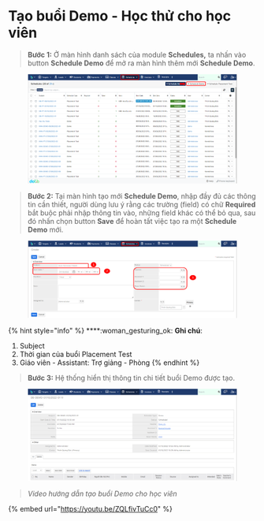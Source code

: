 # Tạo buổi Demo - Học thử cho học viên

> **Bước 1:** Ở màn hình danh sách của module **Schedules,** ta nhấn vào button **Schedule Demo** để mở ra màn hình thêm mới **Schedule Demo**.

<figure><img src="../../../.gitbook/assets/image (26) (1).png" alt=""><figcaption></figcaption></figure>

> **Bước 2:** Tại màn hình tạo mới **Schedule Demo**, nhập đầy đủ các thông tin cần thiết, người dùng lưu ý rằng các trường (field) có chữ **Required** bắt buộc phải nhập thông tin vào, những field khác có thể bỏ qua, sau đó nhấn chọn button **Save** để hoàn tất việc tạo ra một **Schedule Demo** mới.

<figure><img src="../../../.gitbook/assets/image (40) (2).png" alt=""><figcaption></figcaption></figure>

{% hint style="info" %}
****:woman\_gesturing\_ok: **Ghi chú**:

1. Subject
2. Thời gian của buổi Placement Test
3. Giáo viên - Assistant: Trợ giảng - Phòng
{% endhint %}

> **Bước 3:** Hệ thống hiển thị thông tin chi tiết buổi Demo được tạo.

<figure><img src="../../../.gitbook/assets/image (44).png" alt=""><figcaption></figcaption></figure>

> _Video hướng dẫn tạo buổi Demo cho học viên_

{% embed url="https://youtu.be/ZQLfivTuCc0" %}
